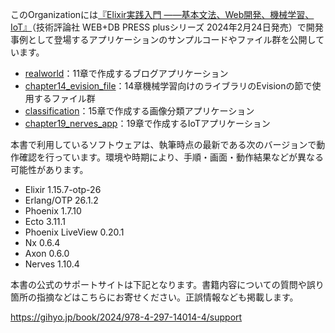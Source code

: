 このOrganizationには[『Elixir実践入門 ――基本文法、Web開発、機械学習、IoT』](https://gihyo.jp/book/2024/978-4-297-14014-4/)（技術評論社 WEB+DB PRESS plusシリーズ 2024年2月24日発売）で開発事例として登場するアプリケーションのサンプルコードやファイル群を公開しています。

- [realworld](https://github.com/introduction-to-practical-elixir/realworld)：11章で作成するブログアプリケーション
- [chapter14_evision_file](https://github.com/introduction-to-practical-elixir/chapter14_evision_file)：14章機械学習向けのライブラリのEvisionの節で使用するファイル群
- [classification](https://github.com/introduction-to-practical-elixir/classification)：15章で作成する画像分類アプリケーション
- [chapter19_nerves_app](https://github.com/introduction-to-practical-elixir/chapter19_nerves_app)：19章で作成するIoTアプリケーション

本書で利用しているソフトウェアは、執筆時点の最新である次のバージョンで動作確認を行っています。環境や時期により、手順・画面・動作結果などが異なる可能性があります。

- Elixir 1.15.7-otp-26
- Erlang/OTP 26.1.2
- Phoenix 1.7.10
- Ecto 3.11.1
- Phoenix LiveView 0.20.1
- Nx 0.6.4
- Axon 0.6.0
- Nerves 1.10.4

本書の公式のサポートサイトは下記となります。書籍内容についての質問や誤り箇所の指摘などはこちらにお寄せください。正誤情報なども掲載します。

https://gihyo.jp/book/2024/978-4-297-14014-4/support
